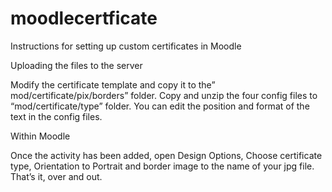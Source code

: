 # moodlecertficate


Instructions for setting up custom certificates in Moodle 

Uploading the files to the server

Modify the certificate template and copy it to the” mod/certificate/pix/borders” folder.
Copy and unzip the four config files to “mod/certificate/type” folder.
You can edit the position and format of the text in the config files.

Within Moodle

Once the activity has been added, open Design Options,
Choose certificate type, Orientation to Portrait and border image to the name of your jpg file.
That’s it, over and out.
